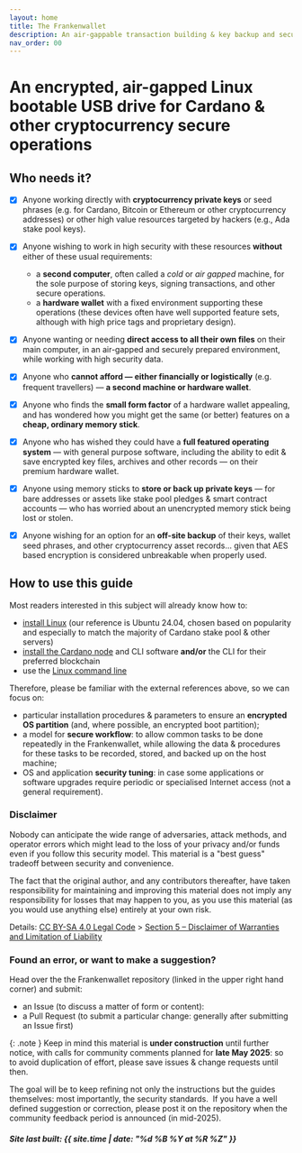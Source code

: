 ```yaml
---
layout: home
title: The Frankenwallet
description: An air-gappable transaction building & key backup and secured browser wallets for Cardano & other cryptos.
nav_order: 00
---
```


# An encrypted, air-gapped Linux bootable USB drive for Cardano & other cryptocurrency secure operations

## Who needs it?

- [x] Anyone working directly with **cryptocurrency private keys** or seed phrases (e.g. for Cardano, Bitcoin or Ethereum or other cryptocurrency addresses) or other high value resources targeted by hackers (e.g., Ada stake pool keys).

- [x] Anyone wishing to work in high security with these resources **without** either of these usual requirements:
  - a **second computer**, often called a *cold* or *air gapped* machine, for the sole purpose of storing keys, signing transactions, and other secure operations.
  - a **hardware wallet** with a fixed environment supporting these operations (these devices often have well supported feature sets, although with high price tags and proprietary design).

- [x] Anyone wanting or needing **direct access to all their own files** on their main computer, in an air-gapped and securely prepared environment, while working with high security data.

- [x] Anyone who **cannot afford — either financially or logistically** (e.g. frequent travellers) — **a second machine or hardware wallet**.

- [x] Anyone who finds the **small form factor** of a hardware wallet appealing, and has wondered how you might get the same (or better) features on a **cheap, ordinary memory stick**.

- [x] Anyone who has wished they could have a **full featured operating system** — with general purpose software, including the ability to edit & save encrypted key files, archives and other records — on their premium hardware wallet.

- [x] Anyone using memory sticks to **store or back up private keys** — for bare addresses or assets like stake pool pledges & smart contract accounts — who has worried about an unencrypted memory stick being lost or stolen.

- [x] Anyone wishing for an option for an **off-site backup** of their keys, wallet seed phrases, and other cryptocurrency asset records… given that AES based encryption is considered unbreakable when properly used.

## How to use this guide

Most readers interested in this subject will already know how to:

- [install Linux](https://ubuntu.com/tutorials/install-ubuntu-desktop) (our reference is Ubuntu 24.04, chosen based on popularity and especially to match the majority of Cardano stake pool & other servers)
- [install the Cardano node](https://developers.cardano.org/docs/get-started/cardano-node/installing-cardano-node) and CLI software **and/or** the CLI for their preferred blockchain
- use the [Linux command line](https://github.com/jlevy/the-art-of-command-line#readme)

Therefore, please be familiar with the external references above, so we can focus on:

- particular installation procedures & parameters to ensure an **encrypted OS partition** (and, where possible, an encrypted boot partition);
- a model for **secure workflow**: to allow common tasks to be done repeatedly in the Frankenwallet, while allowing the data & procedures for these tasks to be recorded, stored, and backed up on the host machine;
- OS and application **security tuning**: in case some applications or software upgrades require periodic or specialised Internet access (not a general requirement).

### Disclaimer

Nobody can anticipate the wide range of adversaries, attack methods, and operator errors which might lead to the loss of your privacy and/or funds even if you follow this security model.  This material is a "best guess" tradeoff between security and convenience.

The fact that the original author, and any contributors thereafter, have taken responsibility for maintaining and improving this material does not imply any responsibility for losses that may happen to you, as you use this material (as you would use anything else) entirely at your own risk.

Details: [CC BY-SA 4.0 Legal Code](https://creativecommons.org/licenses/by-nc-sa/4.0/legalcode.en) > [Section 5 – Disclaimer of Warranties and Limitation of Liability](https://creativecommons.org/licenses/by-nc-sa/4.0/legalcode.en#s5)

### Found an error, or want to make a suggestion?

Head over the the Frankenwallet repository (linked in the upper right hand corner) and submit:
- an Issue (to discuss a matter of form or content):
- a Pull Request (to submit a particular change: generally after submitting an Issue first)

{: .note }
Keep in mind this material is **under construction** until further notice, with calls for community comments planned for **late May 2025**: so to avoid duplication of effort, please save issues & change requests until then.

The goal will be to keep refining not only the instructions but the guides themselves: most importantly, the security standards.  If you have a well defined suggestion or correction, please post it on the repository when the community feedback period is announced (in mid-2025).

##### Site last built: {{ site.time | date: "%d %B %Y at %R %Z" }}
